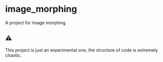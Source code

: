 # image_morphing
A project for image morphing

## ⚠️
This project is just an experimental one, the structure of code is extremely chaotic.
